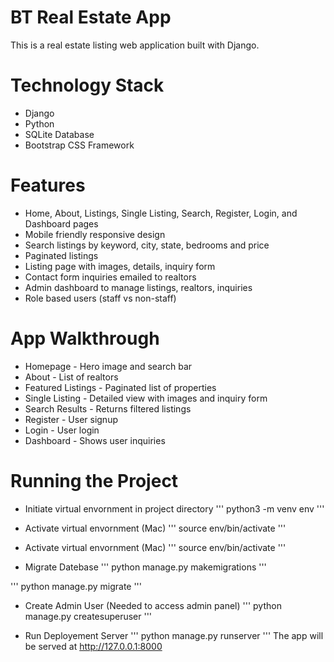 # BT Real Estate App

This is a real estate listing web application built with Django.

# Technology Stack
- Django
- Python
- SQLite Database
- Bootstrap CSS Framework

# Features
- Home, About, Listings, Single Listing, Search, Register, Login, and Dashboard pages
- Mobile friendly responsive design
- Search listings by keyword, city, state, bedrooms and price
- Paginated listings
- Listing page with images, details, inquiry form
- Contact form inquiries emailed to realtors
- Admin dashboard to manage listings, realtors, inquiries
- Role based users (staff vs non-staff)

# App Walkthrough
- Homepage - Hero image and search bar
- About - List of realtors
- Featured Listings - Paginated list of properties
- Single Listing - Detailed view with images and inquiry form
- Search Results - Returns filtered listings
- Register - User signup
- Login - User login
- Dashboard - Shows user inquiries

# Running the Project
- Initiate virtual envornment in project directory
'''
  python3 -m venv env 
'''
- Activate virtual envornment (Mac)
'''
  source env/bin/activate
'''
- Activate virtual envornment (Mac)
'''
  source env/bin/activate
'''

- Migrate Datebase 
'''
python manage.py makemigrations
'''

'''
python manage.py migrate
'''

- Create Admin User (Needed to access admin panel)
'''
python manage.py createsuperuser
'''

- Run Deployement Server 
'''
python manage.py runserver 
'''
The app will be served at http://127.0.0.1:8000 
